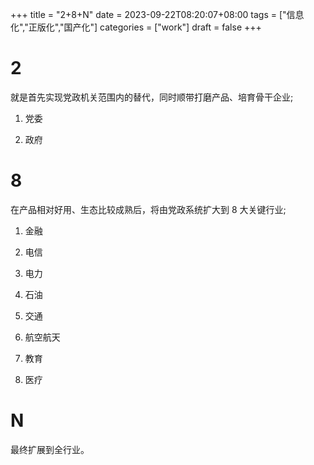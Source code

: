 +++
title = "2+8+N"
date = 2023-09-22T08:20:07+08:00
tags = ["信息化","正版化","国产化"]
categories = ["work"]
draft = false
+++

# 2

就是首先实现党政机关范围内的替代，同时顺带打磨产品、培育骨干企业;

1. 党委

2. 政府

# 8

在产品相对好用、生态比较成熟后，将由党政系统扩大到 8 大关键行业;

1. 金融

1. 电信

1. 电力

1. 石油

1. 交通

1. 航空航天

1. 教育

1. 医疗

# N

最终扩展到全行业。